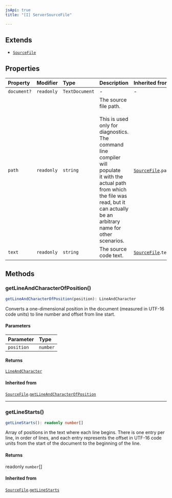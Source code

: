 ```yaml
---
jsApi: true
title: "[I] ServerSourceFile"

---
```

## Extends

- [`SourceFile`](SourceFile.md)

## Properties

| Property | Modifier | Type | Description | Inherited from |
| :------ | :------ | :------ | :------ | :------ |
| `document?` | `readonly` | `TextDocument` | - | - |
| `path` | `readonly` | `string` | The source file path.<br /><br />This is used only for diagnostics. The command line compiler will populate<br />it with the actual path from which the file was read, but it can actually<br />be an arbitrary name for other scenarios. | [`SourceFile`](SourceFile.md).`path` |
| `text` | `readonly` | `string` | The source code text. | [`SourceFile`](SourceFile.md).`text` |

## Methods

### getLineAndCharacterOfPosition()

```ts
getLineAndCharacterOfPosition(position): LineAndCharacter
```

Converts a one-dimensional position in the document (measured in UTF-16
code units) to line number and offset from line start.

#### Parameters

| Parameter | Type |
| :------ | :------ |
| `position` | `number` |

#### Returns

[`LineAndCharacter`](LineAndCharacter.md)

#### Inherited from

[`SourceFile`](SourceFile.md).[`getLineAndCharacterOfPosition`](SourceFile.md#getlineandcharacterofposition)

***

### getLineStarts()

```ts
getLineStarts(): readonly number[]
```

Array of positions in the text where each line begins. There is one entry
per line, in order of lines, and each entry represents the offset in UTF-16
code units from the start of the document to the beginning of the line.

#### Returns

readonly `number`[]

#### Inherited from

[`SourceFile`](SourceFile.md).[`getLineStarts`](SourceFile.md#getlinestarts)
